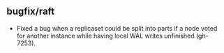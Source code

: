 ## bugfix/raft

* Fixed a bug when a replicaset could be split into parts if a node voted
  for another instance while having local WAL writes unfinished (gh-7253).
